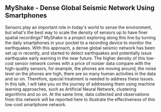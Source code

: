 ## MyShake - Dense Global Seismic Network Using Smartphones

Sensors play an important role in today's world to sense the environment, but what's the best way to scale the density of sensors up to have finer spatial recordings? MyShake is a project exploring along this line by turning the daily smartphones in your pocket to a recording device to monitor the earthquakes. With this approach, a dense global seismic network has been set up in recently, and started to detect earthquakes and potentially issue earthquake early warning in the near future. The higher density of this low-cost sensor network comes with a price of noisier data compare with the high-quality sensors, for example, the phones are moving around, the noise level on the phones are high, there are so many human activities in the data and so on. Therefore, special treatment is needed to address these issues. In this talk, I will take you on the journey of addressing them using machine learning approaches, such as Artificial Neural Network, clustering algorithms and so on. At the same time, data collected and observations from this network will be reported here to illustrate the effectiveness of this low-cost smartphone network. 
